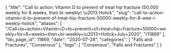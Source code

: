 {
    "title": "Call to action: Vitamin D to prevent of treat hip fracture (50,000 weekly for 8 weeks, then bi-weekly) \u2013 Holick",
    "slug": "call-to-action-vitamin-d-to-prevent-of-treat-hip-fracture-50000-weekly-for-8-wee-i-weekly-holick",
    "aliases": [
        "/Call+to+action+Vitamin+D+to+prevent+of+treat+hip+fracture+50000+weekly+for+8+weeks+then+bi-weekly+\u2013+Holick+July+2020",
        "/11869"
    ],
    "tiki_page_id": 11869,
    "date": "2020-07-28",
    "categories": [
        "Falls and Fractures",
        "Consensus"
    ],
    "tags": [
        "Consensus",
        "Falls and Fractures"
    ]
}